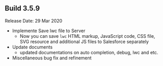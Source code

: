 Build 3.5.9
-----------
Release Date: 29 Mar 2020

* Implemente Save lwc file to Server
    - Now you can save `lwc` HTML markup, JavaScript code, CSS file, SVG resource and additional JS files
    to Salesforce separately
* Update documents
    - updated documentations on auto completion, debug, lwc and etc.
* Miscellaneous bug fix and refinement